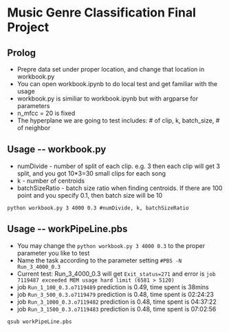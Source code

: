 # Music Genre Classification Final Project
## Prolog
* Prepre data set under proper location, and change that location in workbook.py
* You can open workbook.ipynb to do local test and get familiar with the usage
* workbook.py is similiar to workbook.ipynb but with argparse for parameters
* n_mfcc = 20 is fixed
* The hyperplane we are going to test includes: # of clip, k, batch_size, # of neighbor


## Usage -- workbook.py
* numDivide - number of split of each clip. e.g. 3 then each clip will get 3 split, and you got 10*3=30 small clips for each song
* k - number of centroids
* batchSizeRatio - batch size ratio when finding centroids. If there are 100 point and you specify 0.1, then batch size will be 10
```
python workbook.py 3 4000 0.3 #numDivide, k, batchSizeRatio
```

## Usage -- workPipeLine.pbs
* You may change the `python workbook.py 3 4000 0.3` to the proper parameter you like to test
* Name the task according to the parameter setting `#PBS -N Run_3_4000_0.3`
* Current test: Run_3_4000_0.3 will get `Exit_status=271` and error is `job 7119487 exceeded MEM usage hard limit (6581 > 5120)`
* job `Run_1_100_0.3.o7119489` prediction is 0.49, time spent is 38mins
* job `Run_3_500_0.3.o7119479` prediction is 0.48, time spent is 02:24:23
* job `Run_3_1000_0.3.o7119482` prediction is 0.48, time spent is 04:37:22
* job `Run_3_1500_0.3.o7119483` prediction is 0.48, time spent is 07:02:56
```
qsub workPipeLine.pbs
```